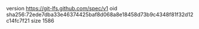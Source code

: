 version https://git-lfs.github.com/spec/v1
oid sha256:72ede7dba33e46374425baf8d068a8e18458d73b9c4348f81f32d12c14fc7f21
size 1586

